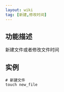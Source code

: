 ```yaml
---
layout: wiki
tag: [新建,修改时间]
---
```


## 功能描述

新建文件或者修改文件时间

## 实例

```shell
# 新建文件
touch new_file
```

